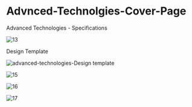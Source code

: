 # Advnced-Technolgies-Cover-Page
Advanced Technologies - Specifications





![13](https://github.com/ra-ghava/Advnced-Technolgies-Cover-Page/assets/146189602/02faad6f-29d8-45b4-b49c-4add7960274a)







Design Template 








![advanced-technologies-Design template](https://github.com/ra-ghava/Advnced-Technolgies-Cover-Page/assets/146189602/044a2a71-f228-4dad-b38f-b3f07498e10c)









![15](https://github.com/ra-ghava/Advnced-Technolgies-Cover-Page/assets/146189602/2e0400c0-16db-4c18-a2a8-5eaed4cda507)








![16](https://github.com/ra-ghava/Advnced-Technolgies-Cover-Page/assets/146189602/61e93e51-c2db-47af-8926-581cbfc8e79c)









![17](https://github.com/ra-ghava/Advnced-Technolgies-Cover-Page/assets/146189602/b5d7e2df-3503-412b-84c4-471398718490)







